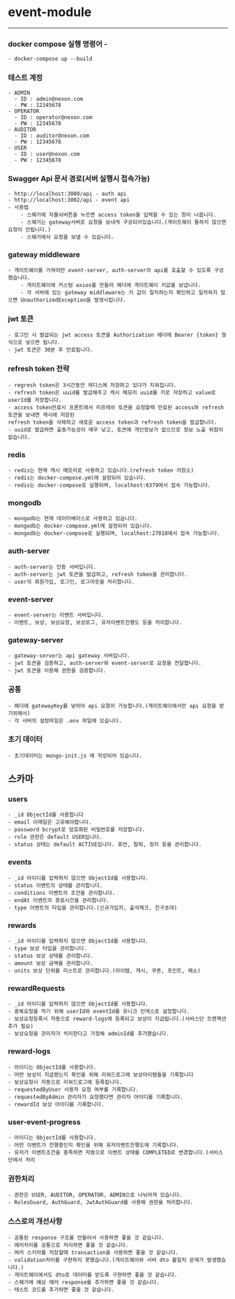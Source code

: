 # event-module

---
### docker compose 실행 명령어 - 
    - docker-compose up --build

### 테스트 계정
    - ADMIN 
      - ID : admin@nexon.com
      - PW : 12345678
    - OPERATOR
      - ID : operator@nexon.com
      - PW : 12345678
    - AUDITOR
      - ID : auditor@nexon.com
      - PW : 12345678
    - USER
      - ID : user@nexon.com
      - PW : 12345678


### Swagger Api 문서 경로(서버 실행시 접속가능)
    - http://localhost:3000/api - auth api
    - http://localhost:3002/api - event api
    - 사용법
        - 스웨거에 자물쇠버튼을 누르면 access token을 입력할 수 있는 창이 나옵니다.
        - 스웨거는 gateway서버로 요청을 보내게 구성되어있습니다.(게이트웨이 통하지 않으면 요청이 안됩니다.)
        - 스웨거에서 요청을 보낼 수 있습니다.

### gateway middleware
    - 게이트웨이를 거쳐야만 event-server, auth-server의 api를 호출할 수 있도록 구성했습니다.
        - 게이트웨이에 커스텀 axios를 만들어 헤더에 게이트웨이 키값을 보냅니다.
        - 각 서버에 있는 gateway middleware는 키 값이 일치하는지 확인하고 일치하지 않으면 UnauthorizedException을 발생시킵니다.
### jwt 토큰
    - 로그인 시 발급되는 jwt access 토큰을 Authorization 헤더에 Bearer {token} 형식으로 넣으면 됩니다.
    - jwt 토큰은 30분 후 만료됩니다.

### refresh token 전략
    - regresh token은 3시간동안 레디스에 저장하고 있다가 지워집니다.
    - refresh token은 uuid를 발급해주고 캐시 메모리 uuid를 키로 저장하고 value로 userId를 저장합니다.
    - access token만료시 프론트에서 리프레쉬 토큰을 요청할때 만료된 access와 refresh 토큰을 보내면 캐시에 저장된
    refresh token을 삭제하고 새로운 access token과 refresh token을 발급합니다.
    - uuid로 발급하면 출동가능성이 매우 낮고, 토큰에 개인정보가 없으므로 정보 노출 위험이 없습니다.

### redis
    - redis는 현재 캐시 메모리로 사용하고 있습니다.(refresh token 저장소)
    - redis는 docker-compose.yml에 설정되어 있습니다.
    - redis는 docker-compose로 실행되며, localhost:6379에서 접속 가능합니다.

### mongodb
    - mongodb는 현재 데이터베이스로 사용하고 있습니다.
    - mongodb는 docker-compose.yml에 설정되어 있습니다.
    - mongodb는 docker-compose로 실행되며, localhost:27018에서 접속 가능합니다.

### auth-server
    - auth-server는 인증 서버입니다.
    - auth-server는 jwt 토큰을 발급하고, refresh token을 관리합니다.
    - user의 회원가입, 로그인, 로그아웃을 처리합니다.

### event-server
    - event-server는 이벤트 서버입니다.
    - 이벤트, 보상, 보상요청, 보상로그, 유저이벤트진행도 등을 처리합니다.

### gateway-server
    - gateway-server는 api gateway 서버입니다.
    - jwt 토큰을 검증하고, auth-server와 event-server로 요청을 전달합니다.
    - jwt 토큰을 이용해 권한을 검증합니다.

### 공통
    - 헤더에 gatewayKey를 넣어야 api 요청이 가능합니다.(게이트웨이에서만 api 요청을 받기위해서)
    - 각 서버의 설정파일은 .env 파일에 있습니다.

### 초기 데이터
    - 초기데이터는 mongo-init.js 에 작성되어 있습니다.

## 스카마
### users
    - _id ObjectId를 사용합니다
    - email 이메일은 고유해야합니다.
    - password bcrypt로 암호화된 비밀번호를 저장합니다.
    - role 권한은 default USER입니다.
    - status 상태는 default ACTIVE입니다. 휴먼, 탈퇴, 정지 등을 관리합니다.

### events
    - _id 아이디를 입력하지 않으면 ObjectId를 사용합니다.
    - status 이벤트의 상태를 관리합니다.
    - conditions 이벤트의 조건을 관리합니다.
    - endAt 이벤트의 종료시간을 관리합니다.
    - type 이벤트의 타입을 관리합니다.(신규가입자, 출석체크, 친구초대)
### rewards
    - _id 아이디를 입력하지 않으면 ObjectId를 사용합니다.
    - type 보상 타입을 관리합니다.
    - status 보상 상태를 관리합니다.
    - amount 보상 금액을 관리합니다.
    - units 보상 단위를 리스트로 관리합니다.(아이템, 캐시, 쿠폰, 포인트, 메소)
### rewardRequests
    - _id 아이디를 입력하지 않으면 ObjectId를 사용합니다.
    - 중복요청을 막기 위해 userId와 eventId를 유니크 인덱스로 설정합니다.
    - 보상요청등록시 자동으로 reward-logs에 등록되고 보상이 지급됩니다.(서비스단 트랜잭션 추가 필요)
    - 보상요청을 관리자가 처리한다고 가정해 adminId를 추가했습니다.
### reward-logs
    - 아이디는 ObjectId를 사용합니다.
    - 어떤 보상이 지급됐는지 확인을 위해 리워드로그에 보상아이템들을 기록합니다
    - 보상요청시 자동으로 리워드로그에 등록됩니다.
    - requestedByUser 사용자 요청 여부를 기록합니다.
    - requestedByAdmin 관리자가 요청했다면 관리자 아이디를 기록합니다.
    - rewardId 보상 아이디를 기록합니다.

### user-event-progress
    - 아이디는 ObjectId를 사용합니다.
    - 어떤 이벤트가 진행중인지 확인을 위해 유저이벤트진행도에 기록합니다.
    - 유저가 이벤트조건을 충족하면 자동으로 이벤트 상태를 COMPLETED로 변경합니다.(서비스 단에서 처리
  

### 권한처리 
    - 권한은 USER, AUDITOR, OPERATOR, ADMIN으로 나뉘어져 있습니다.
    - RolesGuard, AuthGuard, JwtAuthGuard를 사용해 권한을 처리합니다.

### 스스로의 개선사항
    - 공통된 response 구조를 만들어서 사용하면 좋을 것 같습니다.
    - 에러처리를 공통으로 처리하면 좋을 것 같습니다.
    - 여러 스키마를 저장할때 transaction을 사용하면 좋을 것 같습니다.
    - validation처리를 구현하지 못했습니다.(게이트웨이와 서버 dto 불일치 문제가 발생했습니다.)
    - 게이트웨이에서도 dto로 데이터를 받도록 구현하면 좋을 것 같습니다.
    - 스웨거에 예상 에러 response를 추가하면 좋을 것 같습니다.
    - 테스트 코드를 추가하면 좋을 것 같습니다.



    




